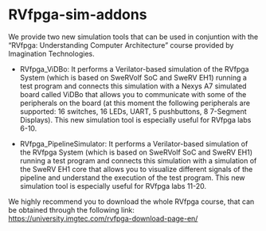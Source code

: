 # RVfpga-sim-addons
We provide two new simulation tools that can be used in conjuntion with the “RVfpga: Understanding Computer Architecture” course provided by Imagination Technologies. 

+ RVfpga_ViDBo: It performs a Verilator-based simulation of the RVfpga System (which is based on SweRVolf SoC and SweRV EH1) running a test program and connects this simulation with a Nexys A7 simulated board called ViDBo that allows you to communicate with some of the peripherals on the board (at this moment the following peripherals are supported: 16 switches, 16 LEDs, UART, 5 pushbuttons, 8 7-Segment Displays). This new simulation tool is especially useful for RVfpga labs 6-10. 

+ RVfpga_PipelineSimulator: It performs a Verilator-based simulation of the RVfpga System (which is based on SweRVolf SoC and SweRV EH1) running a test program and connects this simulation with a simulation of the SweRV EH1 core that allows you to visualize different signals of the pipeline and understand the execution of the test program. This new simulation tool is especially useful for RVfpga labs 11-20. 

We highly recommend you to download the whole RVfpga course, that can be obtained through the following link: https://university.imgtec.com/rvfpga-download-page-en/